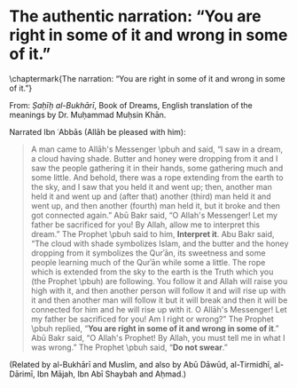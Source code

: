 
# The authentic narration: “You are right in some of it and wrong in some of it.”

<!-- \chapter[toc version]{doc version} -->
<!-- \chaptermark{version for header} -->

<!-- \chapter{The authentic narration: “You are right in some of it and wrong in some of it.”} -->

\chaptermark{The narration: “You are right in some of it and wrong in some of it.”}

From: _Ṣaḥīḥ al-Bukhārī_, Book of Dreams, English translation of the meanings by Dr. Muḥammad Muḥsin Khān.

Narrated Ibn ʿAbbās (Allāh be pleased with him):

> A man came to Allāh's Messenger \pbuh and
 said, “I saw in a dream, a cloud having shade. Butter and honey were dropping from it and I saw the people gathering it in their hands, some gathering much and some little. And behold, there was a rope extending from the earth to the sky, and I saw that you held it and went up; then, another man held it and went up and (after that) another (third) man held it and went up, and then another (fourth) man held it, but it broke and then got connected again.” Abū Bakr said, “O Allah's Messenger! Let my father be sacrificed for you! By Allah, allow me to interpret this dream.” The Prophet \pbuh said to him, **Interpret it**. Abu Bakr said, “The cloud with shade symbolizes Islam, and the butter and the honey dropping from it symbolizes the Qurʾān, its sweetness and some
 people learning much of the Qurʾān while some a little. The rope which is extended from the sky to the earth is the Truth which you (the Prophet \pbuh) are following. You
 follow it and Allah will raise you high with it, and then another person will follow it and will rise up with it and then another man
 will follow it but it will break and then it will be connected for him and he will rise up with it. O Allāh's Messenger! Let my father be
 sacrificed for you! Am I right or wrong?” The Prophet \pbuh replied, “**You are right in some of it and wrong in some of it**.” Abū Bakr said, “O Allah's Prophet! By Allah, you
 must tell me in what I was wrong.” The Prophet \pbuh said, “**Do not swear**.”

(Related by al-Bukhārī and Muslim, and also by Abū Dāwūd, al-Tirmidhī, al-Dārimī, Ibn Mājah, Ibn Abī Shaybah and Aḥmad.)


